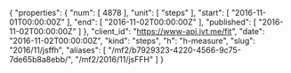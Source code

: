 {
  "properties": {
    "num": [
      4878
    ],
    "unit": [
      "steps"
    ],
    "start": [
      "2016-11-01T00:00:00Z"
    ],
    "end": [
      "2016-11-02T00:00:00Z"
    ],
    "published": [
      "2016-11-02T00:00:00Z"
    ]
  },
  "client_id": "https://www-api.jvt.me/fit",
  "date": "2016-11-02T00:00:00Z",
  "kind": "steps",
  "h": "h-measure",
  "slug": "2016/11/jsffh",
  "aliases": [
    "/mf2/b7929323-4220-4566-9c75-7de65b8a8ebb/",
    "/mf2/2016/11/jsFFH"
  ]
}
